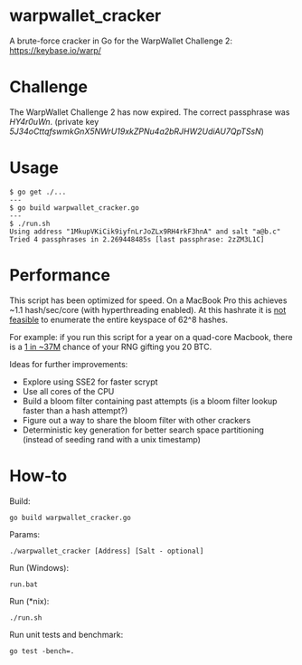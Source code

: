 # warpwallet_cracker
A brute-force cracker in Go for the WarpWallet Challenge 2: https://keybase.io/warp/

# Challenge
The WarpWallet Challenge 2 has now expired. The correct passphrase was _HY4r0uWn_. (private key _5J34oCttqfswmkGnX5NWrU19xkZPNu4a2bRJHW2UdiAU7QpTSsN_)

# Usage

```
$ go get ./...
---
$ go build warpwallet_cracker.go
---
$ ./run.sh 
Using address "1MkupVKiCik9iyfnLrJoZLx9RH4rkF3hnA" and salt "a@b.c"
Tried 4 passphrases in 2.269448485s [last passphrase: 2zZM3L1C]
```

# Performance
This script has been optimized for speed. On a MacBook Pro this achieves ~1.1 hash/sec/core (with hyperthreading enabled). At this hashrate it is [not feasible](https://www.wolframalpha.com/input/?i=(62%5E8+%2F+1.1)+seconds+to+years) to enumerate the entire keyspace of 62^8 hashes.

For example: if you run this script for a year on a quad-core Macbook, there is a [1 in ~37M](https://www.wolframalpha.com/input/?i=62%5E8+%2F+(3600+*+365+*+1.1+*+4)) chance of your RNG gifting you 20 BTC.

Ideas for further improvements:
- Explore using SSE2 for faster scrypt
- Use all cores of the CPU
- Build a bloom filter containing past attempts (is a bloom filter lookup faster than a hash attempt?)
- Figure out a way to share the bloom filter with other crackers
- Deterministic key generation for better search space partitioning (instead of seeding rand with a unix timestamp)

# How-to
Build:

`go build warpwallet_cracker.go`

Params:

`./warpwallet_cracker [Address] [Salt - optional]`

Run (Windows):

`run.bat`

Run (*nix):

`./run.sh`

Run unit tests and benchmark:

`go test -bench=.`

